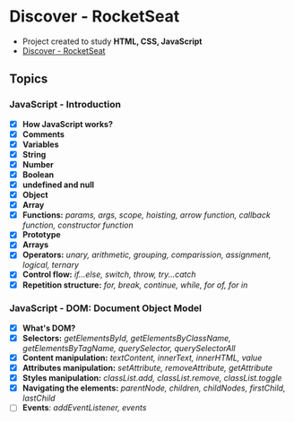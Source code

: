 # Discover - RocketSeat

- Project created to study **HTML, CSS, JavaScript**
- [Discover - RocketSeat](https://app.rocketseat.com.br/discover)

## Topics

### JavaScript - Introduction
- [x]  **How JavaScript works?**
- [x]  **Comments**
- [x]  **Variables**
- [x]  **String**
- [x]  **Number**
- [x]  **Boolean**
- [x]  **undefined and null**
- [x]  **Object**
- [x]  **Array**
- [x]  **Functions:** *params, args, scope, hoisting, arrow function, callback function, constructor function*
- [x]  **Prototype**
- [x]  **Arrays**
- [x]  **Operators:** *unary, arithmetic, grouping, comparission, assignment, logical, ternary*
- [x]  **Control flow:** *if...else, switch, throw, try...catch*
- [x]  **Repetition structure:** *for, break, continue, while, for of, for in*

### JavaScript - DOM: Document Object Model
- [x]  **What's DOM?**
- [x]  **Selectors:** *getElementsById, getElementsByClassName, getElementsByTagName, querySelector, querySelectorAll*
- [x]  **Content manipulation:** *textContent, innerText, innerHTML, value*
- [x]  **Attributes manipulation:** *setAttribute, removeAttribute, getAttribute*
- [x]  **Styles manipulation:** *classList.add, classList.remove, classList.toggle*
- [x]  **Navigating the elements:** *parentNode, children, childNodes, firstChild, lastChild*  
- [ ]  **Events**: *addEventListener, events*